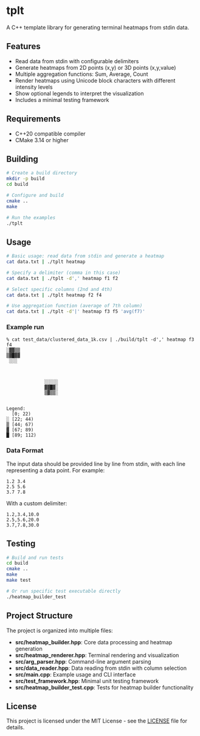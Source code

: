 # tplt

A C++ template library for generating terminal heatmaps from stdin data.

## Features

- Read data from stdin with configurable delimiters
- Generate heatmaps from 2D points (x,y) or 3D points (x,y,value)
- Multiple aggregation functions: Sum, Average, Count
- Render heatmaps using Unicode block characters with different intensity levels
- Show optional legends to interpret the visualization
- Includes a minimal testing framework

## Requirements

- C++20 compatible compiler
- CMake 3.14 or higher

## Building

```bash
# Create a build directory
mkdir -p build
cd build

# Configure and build
cmake ..
make

# Run the examples
./tplt
```

## Usage

```bash
# Basic usage: read data from stdin and generate a heatmap
cat data.txt | ./tplt heatmap

# Specify a delimiter (comma in this case)
cat data.txt | ./tplt -d',' heatmap f1 f2

# Select specific columns (2nd and 4th)
cat data.txt | ./tplt heatmap f2 f4

# Use aggregation function (average of 7th column)
cat data.txt | ./tplt -d'|' heatmap f3 f5 'avg(f7)'
```

### Example run

```
% cat test_data/clustered_data_1k.csv | ./build/tplt -d',' heatmap f3 f4
░▓▓▒▒
▒▓█▓▓
 ░░░



              ░░░░░
              ▓▓█▓░
              ▒▓▒▒░


Legend:
  [0; 22)
░ [22; 44)
▒ [44; 67)
▓ [67; 89)
█ [89; 112)
```

### Data Format

The input data should be provided line by line from stdin, with each line representing a data point. For example:

```
1.2 3.4
2.5 5.6
3.7 7.8
```

With a custom delimiter:

```
1.2,3.4,10.0
2.5,5.6,20.0
3.7,7.8,30.0
```

## Testing

```bash
# Build and run tests
cd build
cmake ..
make
make test

# Or run specific test executable directly
./heatmap_builder_test
```

## Project Structure

The project is organized into multiple files:

- **src/heatmap_builder.hpp**: Core data processing and heatmap generation
- **src/heatmap_renderer.hpp**: Terminal rendering and visualization
- **src/arg_parser.hpp**: Command-line argument parsing
- **src/data_reader.hpp**: Data reading from stdin with column selection
- **src/main.cpp**: Example usage and CLI interface
- **src/test_framework.hpp**: Minimal unit testing framework
- **src/heatmap_builder_test.cpp**: Tests for heatmap builder functionality

## License

This project is licensed under the MIT License - see the [LICENSE](LICENSE) file for details.
